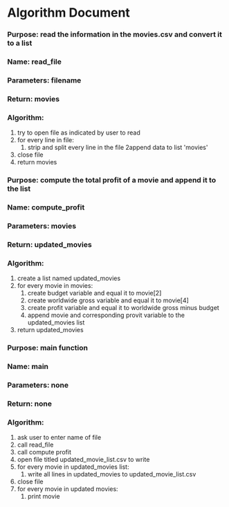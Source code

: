 # Algorithm Document

### Purpose: read the information in the movies.csv and convert it to a list
### Name: read_file
### Parameters: filename
### Return: movies
### Algorithm:
1. try to open file as indicated by user to read
2. for every line in file:
   1. strip and split every line in the file
   2append data to list 'movies'
3. close file
4. return movies

### Purpose: compute the total profit of a movie and append it to the list 
### Name: compute_profit
### Parameters: movies
### Return: updated_movies
### Algorithm: 
1. create a list named updated_movies
2. for every movie in movies:
   1. create budget variable and equal it to movie[2]
   2. create worldwide gross variable and equal it to movie[4]
   3. create profit variable and equal it to worldwide gross minus budget
   4. append movie and corresponding provit variable to the updated_movies list
3. return updated_movies


### Purpose: main function
### Name: main
### Parameters: none
### Return: none
### Algorithm:
1. ask user to enter name of file
2. call read_file
3. call compute profit
4. open file titled updated_movie_list.csv to write
5. for every movie in updated_movies list:
   1. write all lines in updated_movies to updated_movie_list.csv
6. close file
7. for every movie in updated movies:
   1. print movie